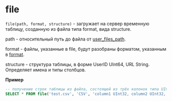# file

`file(path, format, structure)` - загружает на сервер временную таблицу, созданную из файла типа format, вида structure.

path - относительный путь до файла от [user_files_path](../operations/server_settings/settings.md).

format - файлы, указанные в file, будут разобраны форматом, указанным в [format](../formats).

structure - структура таблицы, в форме UserID UInt64, URL String. Определяет имена и типы столбцов.

**Пример**

```sql
-- получение строк таблицы из файла, состоящей из трёх колонок типа UInt32
SELECT * FROM file('test.csv', 'CSV', 'column1 UInt32, column2 UInt32, column3 UInt32') LIMIT 10
```
